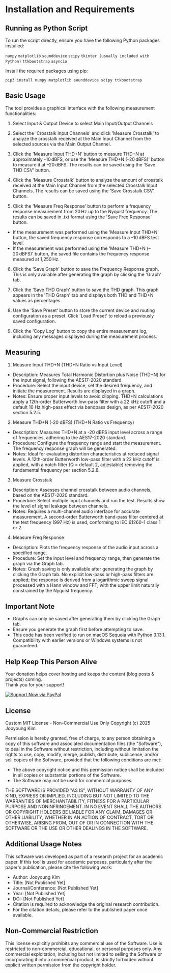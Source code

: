 # Installation and Requirements

## Running as Python Script
To run the script directly, ensure you have the following Python packages installed:

`numpy`
`matplotlib`
`sounddevice`
`scipy`
`tkinter (usually included with Python)`
`ttkbootstrap`
`asyncio`

Install the required packages using pip:
  ```
pip3 install numpy matplotlib sounddevice scipy ttkbootstrap
  ```

## Basic Usage
The tool provides a graphical interface with the following measurement functionalities:

1. Select Input & Output Device to select Main Input/Output Channels

2. Select the 'Crosstalk Input Channels' and click 'Measure Crosstalk' to analyze the crosstalk received at the Main Input Channel from the selected sources via the Main Output Channel.

3. Click the 'Measure Input THD+N' button to measure THD+N at approximately –10 dBFS, or use the 'Measure THD+N (–20 dBFS)' button to measure it at –20 dBFS. The results can be saved using the 'Save THD CSV' button.

4. Click the 'Measure Crosstalk' button to analyze the amount of crosstalk received at the Main Input Channel from the selected Crosstalk Input Channels. The results can be saved using the 'Save Crosstalk CSV' button.

5. Click the 'Measure Freq Response' button to perform a frequency response measurement from 20 Hz up to the Nyquist frequency. The results can be saved in .txt format using the 'Save Freq Response' button.

- If the measurement was performed using the 'Measure Input THD+N' button, the saved frequency response corresponds to a –10 dBFS test level.
- If the measurement was performed using the 'Measure THD+N (–20 dBFS)' button, the saved file contains the frequency response measured at 1,250 Hz.

6. Click the 'Save Graph' button to save the Frequency Response graph. This is only available after generating the graph by clicking the 'Graph' tab.

7. Click the 'Save THD Graph' button to save the THD graph. This graph appears in the 'THD Graph' tab and displays both THD and THD+N values as percentages.

8. Use the 'Save Preset' button to store the current device and routing configuration as a preset. Click 'Load Preset' to reload a previously saved configuration.

9. Click the 'Copy Log' button to copy the entire measurement log, including any messages displayed during the measurement process.

## Measuring
1. Measure Input THD+N (THD+N Ratio vs Input Level)
- Description: Measures Total Harmonic Distortion plus Noise (THD+N) for the input signal, following the AES17-2020 standard.
- Procedure: Select the input device, set the desired frequency, and initiate the measurement. Results are displayed in a graph.
- Notes: Ensure proper input levels to avoid clipping. THD+N calculations apply a 12th-order Butterworth low-pass filter with a 22 kHz cutoff and a default 10 Hz high-pass effect via bandpass design, as per AES17-2020 section 5.2.5.

2. Measure THD+N (-20 dBFS) (THD+N Ratio vs Frequency)
- Description: Measures THD+N at a -20 dBFS input level across a range of frequencies, adhering to the AES17-2020 standard.
- Procedure: Configure the frequency range and start the measurement. The frequency response graph will be generated.
- Notes: Ideal for evaluating distortion characteristics at reduced signal levels. A 12th-order Butterworth low-pass filter with a 22 kHz cutoff is applied, with a notch filter (Q = default 2, adjestable) removing the fundamental frequency per section 5.2.8.

3. Measure Crosstalk
- Description: Assesses channel crosstalk between audio channels, based on the AES17-2020 standard.
- Procedure: Select multiple input channels and run the test. Results show the level of signal leakage between channels.
- Notes: Requires a multi-channel audio interface for accurate measurement. A second-order Butterworth band-pass filter centered at the test frequency (997 Hz) is used, conforming to IEC 61260-1 class 1 or 2.

4. Measure Freq Response
- Description: Plots the frequency response of the audio input across a specified range.
- Procedure: Set the input level and frequency range, then generate the graph via the Graph tab.
- Notes: Graph saving is only available after generating the graph by clicking the Graph tab. No explicit low-pass or high-pass filters are applied; the response is derived from a logarithmic sweep signal processed with a Hann window and FFT, with the upper limit naturally constrained by the Nyquist frequency.

## Important Note
- Graphs can only be saved after generating them by clicking the Graph tab.
- Ensure you generate the graph first before attempting to save.
- This code has been verified to run on macOS Sequoia with Python 3.13.1. Compatibility with earlier versions or Windows systems is not guaranteed.

## Help Keep This Person Alive

Your donation helps cover hosting and keeps the content (blog posts & projects) coming.  
Thank you for your support!

<a href="https://paypal.me/JooyoungMusic/1.99" target="_blank">
  <img src="https://img.shields.io/badge/Support-Now-blue?style=for-the-badge&logo=paypal" alt="Support Now via PayPal" />
</a>

## License
Custom MIT License - Non-Commercial Use Only
Copyright (c) 2025 Jooyoung Kim

Permission is hereby granted, free of charge, to any person obtaining a copy of this software and associated documentation files (the "Software"), to deal in the Software without restriction, including without limitation the rights to use, copy, modify, merge, publish, distribute, sublicense, and/or sell copies of the Software, provided that the following conditions are met:

- The above copyright notice and this permission notice shall be included in all copies or substantial portions of the Software.
- The Software may not be used for commercial purposes.

THE SOFTWARE IS PROVIDED "AS IS", WITHOUT WARRANTY OF ANY KIND, EXPRESS OR IMPLIED, INCLUDING BUT NOT LIMITED TO THE WARRANTIES OF MERCHANTABILITY, FITNESS FOR A PARTICULAR PURPOSE AND NONINFRINGEMENT.
IN NO EVENT SHALL THE AUTHORS OR COPYRIGHT HOLDERS BE LIABLE FOR ANY CLAIM, DAMAGES OR OTHER LIABILITY, WHETHER IN AN ACTION OF CONTRACT, TORT OR OTHERWISE, ARISING FROM, OUT OF OR IN CONNECTION WITH THE SOFTWARE OR THE USE OR OTHER DEALINGS IN THE SOFTWARE.

## Additional Usage Notes
This software was developed as part of a research project for an academic paper.
If this tool is used for academic purposes, particularly after the paper's publication, please cite the following work:

- Author: Jooyoung Kim
- Title: [Not Published Yet]
- Journal/Conference: [Not Published Yet]
- Year: [Not Published Yet]
- DOI: [Not Published Yet]
- Citation is required to acknowledge the original research contribution.
- For the citation details, please refer to the published paper once available.

## Non-Commercial Restriction
This license explicitly prohibits any commercial use of the Software.
Use is restricted to non-commercial, educational, or personal purposes only.
Any commercial exploitation, including but not limited to selling the Software or incorporating it into a commercial product, is strictly forbidden without explicit written permission from the copyright holder.
